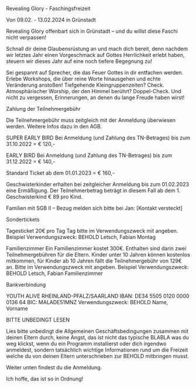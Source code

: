 Revealing Glory - Faschingsfreizeit

Von 09.02. - 13.02.2024 in Grünstadt

Revealing Glory offenbart sich in Grünstadt – und du willst diese Faschi nicht verpassen!

Schnall dir deine Glaubensrüstung an und mach dich bereit, denn nachdem wir letztes Jahr einen Vorgeschmack auf Gottes Herrlichkeit erlebt haben, steuern wir dieses Jahr auf eine noch tiefere Begegnung zu!

Sei gespannt auf Sprecher, die das Feuer Gottes in dir entfachen werden. Erlebe Workshops, die über reine Worte hinausgehen und echte Veränderung anstoßen! Tiefgehende Kleingruppenzeiten? Check. Atmosphärischer Worship, der den Himmel berührt? Doppel-Check. Und nicht zu vergessen, Erinnerungen, an denen du lange Freude haben wirst!

Zahlung der Teilnehmergebühr

Die Teilnehmergebühr muss zeitgleich mit der Anmeldung überwiesen werden.
Weitere Infos dazu in den AGB.

SUPER EARLY BIRD
Bei Anmeldung (und Zahlung des TN-Betrages) bis zum 31.10.2022 = € 120,-

EARLY BIRD
Bei Anmeldung (und Zahlung des TN-Betrages) bis zum 31.12.2022 = € 140,-

Standard Ticket
ab dem 01.01.2023 = € 160,-

Geschwisterkinder erhalten bei zeitgleicher Anmeldung bis zum 01.02.2023 eine Ermäßigung. Der Teilnehmerbetrag beträgt in diesem Fall ab dem 1. Geschwisterkind € 89 pro Kind.

Familien mit SGB II – Bezug melden sich bitte bei Jan: [Kontakt versteckt]

Sondertickets

Tagesticket
20€ pro Tag
Tag bitte im Verwendungszweck mit angeben.
Beispiel Verwendungszweck: BEHOLD Letsch, Fabian Montag

Familienzimmer
Ein Familienzimmer kostet 300€.
Enthalten sind darin zwei Teilnehmergebühren für die Eltern.
Kinder unter 10 Jahren können kostenlos mitkommen, für Kinder ab 10 Jahren fällt die Teilnehmergebühr von 129€ an.
Bitte im Verwendungszweck mit angeben.
Beispiel Verwendungszweck: BEHOLD Letsch, Fabian Familienzimmer

Bankverbindung

YOUTH ALIVE RHEINLAND-PFALZ/SAARLAND
IBAN: DE34 5505 0120 0000 0136 64
BIC: MALADE51MNZ
Verwendungszweck: BEHOLD Name, Vorname

BITTE UNBEDINGT LESEN

Lies bitte unbedingt die Allgemeinen Geschäftsbedingungen zusammen mit deinen Eltern durch, keine Angst, das ist nicht das typische BLABLA was du weg klickst, wenn du ein Programm installierst oder dich irgendwo anmeldest, sondern tatsächlich wichtige Informationen rund um die Freizeit welche du von deinen Eltern unterschrieben zur BEHOLD mitbringen musst.

Weiter unten findest du die Anmeldung.

Ich hoffe, das ist so in Ordnung!
